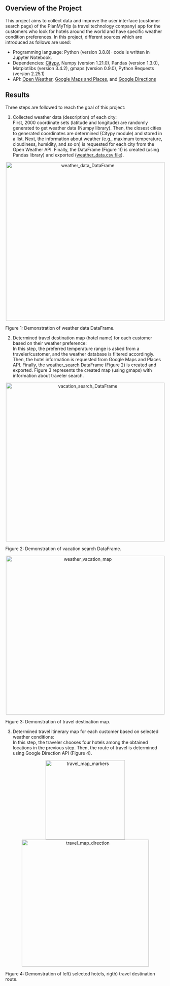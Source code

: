 ## Overview of the Project
This project aims to collect data and improve the user interface (customer search page) of the PlanMyTrip (a travel technology company) app for the customers who look for hotels around the world and have specific weather condition preferences. 
In this project, different sources which are introduced as follows are used:
- Programming language: Python (version 3.8.8)- code is written in Jupyter Notebook.
- Dependencies: [Citypy](https://github.com/wingchen/citipy), Numpy (version 1.21.0), Pandas (version 1.3.0), Matplotlibs (version 3.4.2), gmaps (version 0.9.0), Python Requests (version 2.25.1)
- API: [Open Weather](https://openweathermap.org/api), [Google Maps and Places](https://console.cloud.google.com/google/maps-apis/new?project=prime-boulevard-321320), and [Google Directions](https://cloud.google.com/maps-platform/)

## Results
Three steps are followed to reach the goal of this project:<br>
1. Collected weather data (description) of each city:<br>
First, 2000 coordinate sets (latitude and longitude) are randomly generated to get weather data (Numpy library). Then, the closest cities to generated coordinates are determined (Citypy module) and stored in a list. Next, the information about weather (e.g., maximum temperature, cloudiness, humidity, and so on) is requested for each city from the Open Weather API. Finally, the DataFrame (Figure 1)) is created (using Pandas library) and exported ([weather_data.csv file](https://github.com/elp192/World-Weather-Analysis/blob/35511af81f7806505bc2a0aebdf25488e1849952/weather_data/weather_data.csv)).
<p img align="center" width="100%">
<img width="500" alt="weather_data_DataFrame" src="https://user-images.githubusercontent.com/85843401/129462668-e9ad7e5b-875b-48b4-9f58-d38a482cdd4f.png">
<figcaption>Figure 1: Demonstration of weather data DataFrame.</figcaption></figure/> 
<p align="center">
</p>

2. Determined travel destination map (hotel name) for each customer based on their weather preference:<br>
In this step, the preferred temperature range is asked from a traveler/customer, and the weather database is filtered accordingly. Then, the hotel information is requested from Google Maps and Places API. Finally, the [weather_search](https://github.com/elp192/World-Weather-Analysis/blob/1ec60a787f6e497426fadaa4eea5830c0282b514/vacation_search/weather_vacation.csv) DataFrame (Figure 2) is created and exported. Figure 3 represents the created map (using gmaps) with information about traveler search. 
<p img align="center" width="100%">
<img width="500" alt="vacation_search_DataFrame" src="https://user-images.githubusercontent.com/85843401/129462785-6f29701e-ba3e-40b9-be78-02b500b27bdb.png">
<figcaption>Figure 2: Demonstration of vacation search DataFrame.</figcaption></figure/> 
<p align="center">
</p>

<p img align="center" width="100%">
<img width="500" alt="weather_vacation_map" src="https://user-images.githubusercontent.com/85843401/129462919-bea716bc-3022-44b6-b77a-32689e42c5b9.png">
<figcaption>Figure 3: Demonstration of travel destination map.</figcaption></figure/> 
<p align="center">
</p>

3. Determined travel itinerary map for each customer based on selected weather conditions: <br>
In this step, the traveler chooses four hotels among the obtained locations in the previous step. Then, the route of travel is determined using Google Direction API (Figure 4).
<p img align="center" width="100%">
<img width="250" alt="travel_map_markers" src="https://user-images.githubusercontent.com/85843401/129463058-3f016baf-41e1-400d-93c3-4e323a33e2e3.png">
<img width="400" alt="travel_map_direction" src="https://user-images.githubusercontent.com/85843401/129463060-334b3967-9146-4427-b292-92cfba92d930.png"><figcaption>Figure 4: Demonstration of left) selected hotels, rigth) travel destination route.</figcaption></figure/> 
<p align="center">
</p>
